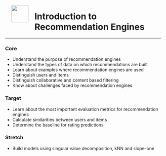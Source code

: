 <img src="http://imgur.com/1ZcRyrc.png" style="float: left; margin: 20px; height: 55px">

# Introduction to Recommendation Engines

---

### Core
- Understand the purpose of recommendation engines
- Understand the types of data on which recommendations are built
- Learn about examples where recommendation engines are used
- Distinguish users and items
- Distinguish collaborative and content based filtering
- Know about challenges faced by recommendation engines

### Target
- Learn about the most important evaluation metrics for recommendation engines
- Calculate similarities between users and items
- Determine the baseline for rating predictions

### Stretch
- Build models using singular value decomposition, kNN and slope-one
